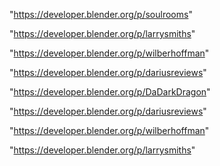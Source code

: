 "https://developer.blender.org/p/soulrooms"

"https://developer.blender.org/p/larrysmiths"

"https://developer.blender.org/p/wilberhoffman"

"https://developer.blender.org/p/dariusreviews"

 
"https://developer.blender.org/p/DaDarkDragon"


"https://developer.blender.org/p/dariusreviews"


"https://developer.blender.org/p/wilberhoffman"


"https://developer.blender.org/p/larrysmiths"


 
